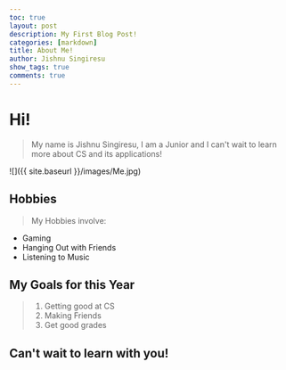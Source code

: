 ```yaml
---
toc: true
layout: post
description: My First Blog Post!
categories: [markdown]
title: About Me!
author: Jishnu Singiresu
show_tags: true
comments: true
---
```


# Hi!

>My name is Jishnu Singiresu, I am a Junior and I can't wait to learn more about CS and its applications!

![]({{ site.baseurl }}/images/Me.jpg)

## Hobbies

> My Hobbies involve:
- Gaming
- Hanging Out with Friends
- Listening to Music 

## My Goals for this Year
>1. Getting good at CS
>2. Making Friends
>3. Get good grades

## Can't wait to learn with you!